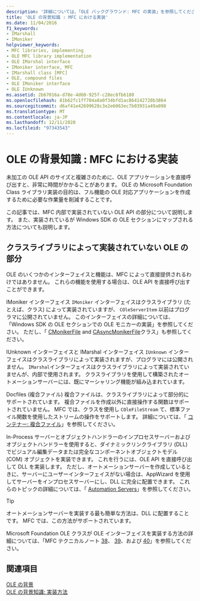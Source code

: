 ```yaml
---
description: '詳細については、「OLE バックグラウンド: MFC の実装」を参照してください。'
title: 'OLE の背景知識 : MFC における実装'
ms.date: 11/04/2016
f1_keywords:
- IMarshall
- IMoniker
helpviewer_keywords:
- MFC libraries, implementing
- OLE MFC library implementation
- OLE IMarshal interface
- IMoniker interface, MFC
- IMarshall class [MFC]
- OLE, compound files
- OLE IMoniker interface
- OLE IUnknown
ms.assetid: 2b67016a-d78e-4d60-925f-c28ec8fb6180
ms.openlocfilehash: 81b62fc1ff704a8a0f34bfd1ac864142720b3864
ms.sourcegitcommit: d6af41e42699628c3e2e6063ec7b03931a49a098
ms.translationtype: MT
ms.contentlocale: ja-JP
ms.lasthandoff: 12/11/2020
ms.locfileid: "97343543"
---
```

# <a name="ole-background-mfc-implementation"></a>OLE の背景知識 : MFC における実装

未加工の OLE API のサイズと複雑さのために、OLE アプリケーションを直接呼び出すと、非常に時間がかかることがあります。 OLE の Microsoft Foundation Class ライブラリ実装の目的は、フル機能の OLE 対応アプリケーションを作成するために必要な作業量を削減することです。

この記事では、MFC 内部で実装されていない OLE API の部分について説明します。 また、実装されているが Windows SDK の OLE セクションにマップされる方法についても説明します。

## <a name="portions-of-ole-not-implemented-by-the-class-library"></a><a name="_core_portions_of_ole_not_implemented_by_the_class_library"></a> クラスライブラリによって実装されていない OLE の部分

OLE のいくつかのインターフェイスと機能は、MFC によって直接提供されるわけではありません。 これらの機能を使用する場合は、OLE API を直接呼び出すことができます。

IMoniker インターフェイス `IMoniker` インターフェイスはクラスライブラリ (たとえば、クラス) によって実装されていますが、 `COleServerItem` 以前はプログラマに公開されていません。 このインターフェイスの詳細については、「Windows SDK の OLE セクションでの OLE モニカーの実装」を参照してください。 ただし、「 [CMonikerFile](reference/cmonikerfile-class.md) and [CAsyncMonikerFile](reference/casyncmonikerfile-class.md)クラス」も参照してください。

IUnknown インターフェイスと IMarshal インターフェイス `IUnknown` インターフェイスはクラスライブラリによって実装されますが、プログラマには公開されません。 `IMarshal`インターフェイスはクラスライブラリによって実装されていませんが、内部で使用されます。 クラスライブラリを使用して構築されたオートメーションサーバーには、既にマーシャリング機能が組み込まれています。

Docfiles (複合ファイル) 複合ファイルは、クラスライブラリによって部分的にサポートされています。 複合ファイルを作成以外に直接操作する関数はサポートされていません。 MFC では、クラスを使用し `COleFileStream` て、標準ファイル関数を使用したストリームの操作をサポートします。 詳細については、「 [コンテナー: 複合ファイル](containers-compound-files.md)」を参照してください。

In-Process サーバーとオブジェクトハンドラーのインプロセスサーバーおよびオブジェクトハンドラーを使用すると、ダイナミックリンクライブラリ (DLL) でビジュアル編集データまたは完全なコンポーネントオブジェクトモデル (COM) オブジェクトを実装できます。 これを行うには、OLE API を直接呼び出して DLL を実装します。 ただし、オートメーションサーバーを作成しているときに、サーバーにユーザーインターフェイスがない場合は、AppWizard を使用してサーバーをインプロセスサーバーにし、DLL に完全に配置できます。 これらのトピックの詳細については、「 [Automation Servers](automation-servers.md)」を参照してください。

> [!TIP]
> オートメーションサーバーを実装する最も簡単な方法は、DLL に配置することです。 MFC では、この方法がサポートされています。

Microsoft Foundation OLE クラスが OLE インターフェイスを実装する方法の詳細については、「MFC テクニカルノート [38](tn038-mfc-ole-iunknown-implementation.md)、 [39](tn039-mfc-ole-automation-implementation.md)、および [40](tn040-mfc-ole-in-place-resizing-and-zooming.md)」を参照してください。

## <a name="see-also"></a>関連項目

[OLE の背景](ole-background.md)<br/>
[OLE の背景知識: 実装方法](ole-background-implementation-strategies.md)
